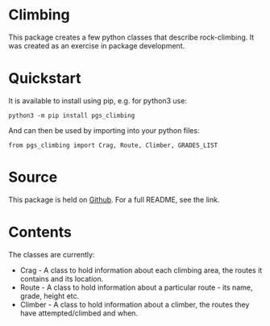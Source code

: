 # Climbing
This package creates a few python classes that describe rock-climbing.  It was created as an exercise in package development.

# Quickstart
It is available to install using pip, e.g. for python3 use:

`python3 -m pip install pgs_climbing`

And can then be used by importing into your python files:

`from pgs_climbing import Crag, Route, Climber, GRADES_LIST`

# Source
This package is held on [Github](https://github.com/paul-stubley/Climbing).  For a full README, see the link.

# Contents
The classes are currently:

- Crag - A class to hold information about each climbing area, the routes it contains and its location.
- Route - A class to hold information about a particular route - its name, grade, height etc.
- Climber - A class to hold information about a climber, the routes they have attempted/climbed and when.


